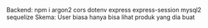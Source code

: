 Backend: npm i argon2 cors dotenv express express-session mysql2 sequelize
Skema: User biasa hanya bisa lihat produk yang dia buat
